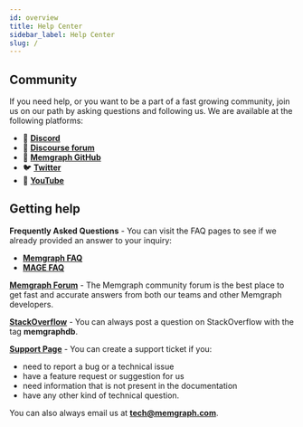 ```yaml
---
id: overview
title: Help Center
sidebar_label: Help Center
slug: /
---
```


## Community

If you need help, or you want to be a part of a fast growing community, join us
on our path by asking questions and following us. We are available at the
following platforms:

- :purple_heart: [**Discord**](https://discord.gg/memgraph)
- :busts_in_silhouette: [**Discourse forum**](https://discourse.memgraph.com/)
- :open_file_folder: [**Memgraph GitHub**](https://github.com/memgraph)
- :bird: [**Twitter**](https://twitter.com/memgraphdb)
- :movie_camera:
  [**YouTube**](https://www.youtube.com/channel/UCZ3HOJvHGxtQ_JHxOselBYg)

## Getting help

**Frequently Asked Questions** - You can visit the FAQ pages to see
if we already provided an answer to your inquiry:

- **[Memgraph FAQ](/faq/memgraph-faq.md)**
- **[MAGE FAQ](/faq/mage-faq.md)**

**[Memgraph Forum](https://discourse.memgraph.com/)** - The Memgraph community
forum is the best place to get fast and accurate answers from both our teams and
other Memgraph developers.

**[StackOverflow](https://stackoverflow.com/questions/tagged/memgraphdb)** - You
can always post a question on StackOverflow with the tag **memgraphdb**.

**[Support Page](https://airtable.com/shrcmWpvn74kudboV)** - You can create a
support ticket if you:

- need to report a bug or a technical issue
- have a feature request or suggestion for us
- need information that is not present in the documentation
- have any other kind of technical question.

You can also always email us at
**[tech@memgraph.com](mailto:tech@memgraph.com)**.
